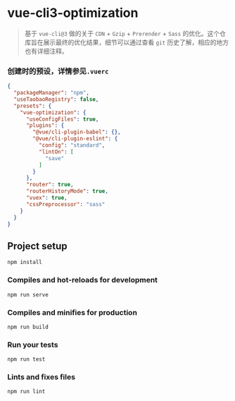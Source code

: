 # vue-cli3-optimization

> 基于 `vue-cli@3` 做的关于 `CDN` + `Gzip` + `Prerender` + `Sass` 的优化。这个仓库旨在展示最终的优化结果，细节可以通过查看 `git` 历史了解，相应的地方也有详细注释。

### 创建时的预设，详情参见`.vuerc`

```json
{
  "packageManager": "npm",
  "useTaobaoRegistry": false,
  "presets": {
    "vue-optimization": {
      "useConfigFiles": true,
      "plugins": {
        "@vue/cli-plugin-babel": {},
        "@vue/cli-plugin-eslint": {
          "config": "standard",
          "lintOn": [
            "save"
          ]
        }
      },
      "router": true,
      "routerHistoryMode": true,
      "vuex": true,
      "cssPreprocessor": "sass"
    }
  }
}
```

## Project setup
```
npm install
```

### Compiles and hot-reloads for development
```
npm run serve
```

### Compiles and minifies for production
```
npm run build
```

### Run your tests
```
npm run test
```

### Lints and fixes files
```
npm run lint
```
